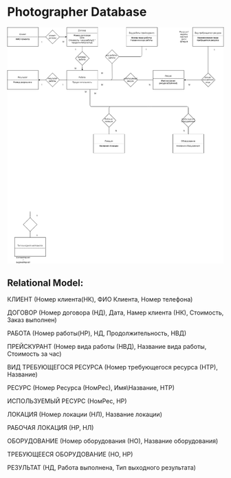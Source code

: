 # Photographer Database
![Diagram](Photographer.png?raw=true)

## Relational Model: 

КЛИЕНТ (Номер клиента(НК), ФИО Клиента, Номер телефона)

ДОГОВОР (Номер договора (НД), Дата, Намер клиента (НК), Стоимость, Заказ выполнен)

РАБОТА (Номер работы(НР), НД, Продолжительность, НВД)

ПРЕЙСКУРАНТ (Номер вида работы (НВД), Название вида работы, Стоимость за час)

ВИД ТРЕБУЮЩЕГОСЯ РЕСУРСА (Номер требующегося ресурса (НТР), Название)

РЕСУРС (Номер Ресурса (НомРес), Имя\Название, НТР)

ИСПОЛЬЗУЕМЫЙ РЕСУРС (НомРес, НР)

ЛОКАЦИЯ (Номер локации (НЛ), Название локации)

РАБОЧАЯ ЛОКАЦИЯ (НР, НЛ)

ОБОРУДОВАНИЕ (Номер оборудования (НО), Название оборудования)

ТРЕБУЮЩЕЕСЯ ОБОРУДОВАНИЕ (НО, НР)

РЕЗУЛЬТАТ (НД, Работа выполнена, Тип выходного результата)
